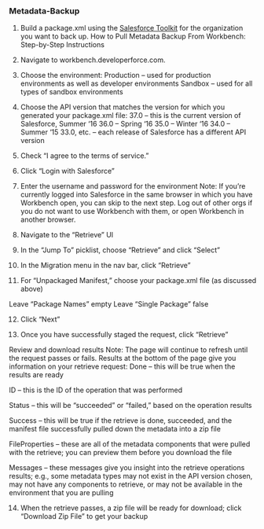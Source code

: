 ### Metadata-Backup
1.  Build a package.xml using the [Salesforce Toolkit](https://packagebuilder.herokuapp.com/) for the organization you want to back up.
How to Pull Metadata Backup From Workbench: Step-by-Step Instructions

2. Navigate to workbench.developerforce.com.

3.  Choose the environment:
Production – used for production environments as well as developer environments
Sandbox –  used for all types of sandbox environments

4.  Choose the API version that matches the version for which you generated your package.xml file:
37.0 – this is the current version of Salesforce, Summer ‘16
36.0 – Spring ‘16
35.0 – Winter ‘16
34.0 – Summer ‘15
33.0, etc. – each release of Salesforce has a different API version
 

5.  Check “I agree to the terms of service.”
 
6.  Click “Login with Salesforce”

7.  Enter the username and password for the environment
Note: If you’re currently logged into Salesforce in the same browser in which you have Workbench open, you can skip to the next step. Log out of other orgs if you do not want to use Workbench with them, or open Workbench in another browser.

8.  Navigate to the “Retrieve” UI

9.  In the “Jump To” picklist, choose “Retrieve” and click “Select”

10.  In the Migration menu in the nav bar, click “Retrieve”

11.  For “Unpackaged Manifest,” choose your package.xml file (as discussed above)

Leave “Package Names” empty
Leave “Single Package” false

12.  Click “Next”

13.  Once you have successfully staged the request, click “Retrieve”

Review and download results
Note: The page will continue to refresh until the request passes or fails.
Results at the bottom of the page give you information on your retrieve request:
Done – this will be true when the results are ready

ID – this is the ID of the operation that was performed

Status – this will be “succeeded” or “failed,” based on the operation results

Success – this will be true if the retrieve is done, succeeded, and the manifest file successfully pulled down the metadata into a zip file

FileProperties – these are all of the metadata components that were pulled with the retrieve; you can preview them before you download the file

Messages – these messages give you insight into the retrieve operations results; e.g., some metadata types may not exist in the API version chosen, may not have any components to retrieve, or may not be available in the environment that you are pulling

14.  When the retrieve passes, a zip file will be ready for download; click “Download Zip File” to get your backup
 


 
